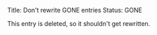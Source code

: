 Title: Don't rewrite GONE entries
Status: GONE

This entry is deleted, so it shouldn't get rewritten.
